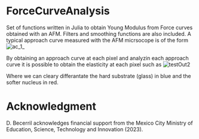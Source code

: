 # ForceCurveAnalysis
Set of functions written in Julia to obtain  Young Modulus from Force curves obtained with an AFM. 
Filters and smoothing functions are also included. A typical approach curve measured with the AFM micrsocope is of the form
![ac_1_](https://github.com/dbecerril/ForceCurveAnalysis/assets/22774966/1071db9d-8c45-4782-9d23-7ec1f1e43430)

By obtaining an approach curve at each pixel and analyzin each approach curve it is possible to obtain the elasticity at each pixel such as 
![testOut2](https://github.com/dbecerril/ForceCurveAnalysis/assets/22774966/1d024d3a-c94c-4e03-a993-62c9d7d6ef04)

Where we can cleary differantate the hard substrate (glass) in blue and the softer nucleus in red.

# Acknowledgment
D. Becerril acknowledges financial support from the Mexico City Ministry of Education, Science, Technology and Innovation (2023).
